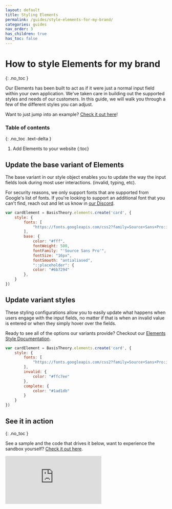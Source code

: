 ```yaml
---
layout: default
title: Styling Elements 
permalink: /guides/style-elements-for-my-brand/
categories: guides
nav_order: 3
has_children: true
has_toc: false
---
```


# How to style Elements for my brand
{: .no_toc }

Our Elements has been built to act as if it were just a normal input field within your own application. We've taken care in building out the supported styles and needs of our customers. In this guide, we will walk you through a few of the different styles you can adjust.

Want to just jump into an example? [Check it out here](https://codesandbox.io/s/styling-elements-sample-0eyoh)!

### Table of contents
{: .no_toc .text-delta }

1. Add Elements to your website 
{:toc}


## Update the base variant of Elements

The base variant in our style object enables you to update the way the input fields look during most user interactions. (invalid, typing, etc).

For security reasons, we only support fonts that are supported from Google's list of fonts. If you're looking to support an additional font that you can't find, reach out and let us know in [our Discord](https://discord.gg/XjWsy8PqK2).


```js
var cardElement = BasisTheory.elements.create('card', {
    style: {
        fonts: [
            "https://fonts.googleapis.com/css2?family=Source+Sans+Pro:ital,wght@0,200;0,300;0,400;0,600;0,700;0,900;1,200;1,300;1,400;1,600;1,700;1,900&display=swap"
        ],
        base: {
            color: "#fff",
            fontWeight: 500,
            fontFamily: "'Source Sans Pro'",
            fontSize: "16px",
            fontSmooth: "antialiased",
            "::placeholder": {
            color: "#6b7294"
        },
    }
})
```

## Update variant styles

These styling configurations allow you to easily update what happens when users engage with the input fields, no matter if that is when an invalid value is entered or when they simply hover over the fields.

Ready to see all of the options our variants provide? Checkout our [Elements Style Documentation](https://docs.basistheory.com/elements/#element-style).

```js
var cardElement = BasisTheory.elements.create('card', {
    style: {
        fonts: [
            "https://fonts.googleapis.com/css2?family=Source+Sans+Pro:ital,wght@0,200;0,300;0,400;0,600;0,700;0,900;1,200;1,300;1,400;1,600;1,700;1,900&display=swap"
        ],
        invalid: {
            color: "#ffc7ee"
        },
        complete: {
            color: "#1ad1db"
        }
    }
})
```

## See it in action
{: .no_toc }

See a sample and the code that drives it below, want to experience the sandbox yourself? [Check it out here](https://codesandbox.io/s/styling-elements-sample-0eyoh).

<div class="iframe-container">
  <iframe src="https://codesandbox.io/embed/styling-elements-sample-0eyoh?fontsize=14&hidenavigation=1&theme=dark" class="iframe-code" allowfullscreen="" frameborder="0"></iframe>
</div>
